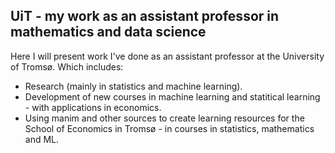 ## UiT - my work as an assistant professor in mathematics and data science

Here I will present work I've done as an assistant professor at the University of Tromsø. Which includes:

* Research (mainly in statistics and machine learning).
* Development of new courses in machine learning and statitical learning - with applications in economics.
* Using manim and other sources to create learning resources for the School of Economics in Tromsø - in courses in statistics, mathematics and ML.
